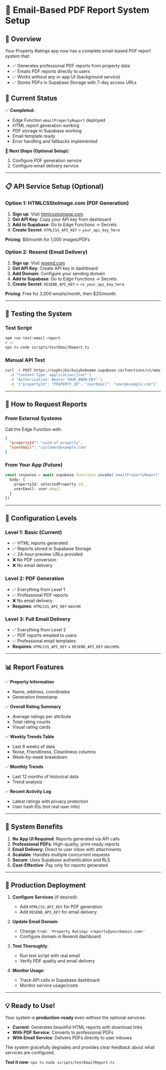 # 📧 Email-Based PDF Report System Setup

## 🎯 **Overview**

Your Property Ratings app now has a complete email-based PDF report system that:
- ✅ Generates professional PDF reports from property data
- ✅ Emails PDF reports directly to users  
- ✅ Works without any in-app UI (background service)
- ✅ Stores PDFs in Supabase Storage with 7-day access URLs

## 🚀 **Current Status**

✅ **Completed:**
- Edge Function `emailPropertyReport` deployed
- HTML report generation working
- PDF storage in Supabase working
- Email template ready
- Error handling and fallbacks implemented

🔧 **Next Steps (Optional Setup):**
1. Configure PDF generation service
2. Configure email delivery service

---

## 📋 **API Service Setup (Optional)**

### **Option 1: HTMLCSStoImage.com (PDF Generation)**

1. **Sign up**: Visit [htmlcsstoimage.com](https://htmlcsstoimage.com)
2. **Get API Key**: Copy your API key from dashboard
3. **Add to Supabase**: Go to Edge Functions → Secrets
4. **Create Secret**: `HTMLCSS_API_KEY` = `your_api_key_here`

**Pricing**: $9/month for 1,000 images/PDFs

### **Option 2: Resend (Email Delivery)**

1. **Sign up**: Visit [resend.com](https://resend.com) 
2. **Get API Key**: Create API key in dashboard
3. **Add Domain**: Configure your sending domain
4. **Add to Supabase**: Go to Edge Functions → Secrets  
5. **Create Secret**: `RESEND_API_KEY` = `re_your_api_key_here`

**Pricing**: Free for 3,000 emails/month, then $20/month

---

## 🧪 **Testing the System**

### **Test Script**
```bash
npm run test:email-report
# or
npx ts-node scripts/testEmailReport.ts
```

### **Manual API Test**
```bash
curl -X POST https://oyphcjbickujybvbeame.supabase.co/functions/v1/emailPropertyReport \
  -H "Content-Type: application/json" \
  -H "Authorization: Bearer YOUR_ANON_KEY" \
  -d '{"propertyId": "PROPERTY_ID", "userEmail": "user@example.com"}'
```

---

## 📧 **How to Request Reports**

### **From External Systems**
Call the Edge Function with:
```json
{
  "propertyId": "uuid-of-property",
  "userEmail": "customer@example.com"
}
```

### **From Your App (Future)**
```typescript
const response = await supabase.functions.invoke('emailPropertyReport', {
  body: { 
    propertyId: selectedProperty.id, 
    userEmail: user.email 
  }
})
```

---

## 🔧 **Configuration Levels**

### **Level 1: Basic (Current)**
- ✅ HTML reports generated
- ✅ Reports stored in Supabase Storage
- ✅ 24-hour preview URLs provided
- ❌ No PDF conversion
- ❌ No email delivery

### **Level 2: PDF Generation**
- ✅ Everything from Level 1
- ✅ Professional PDF reports
- ❌ No email delivery
- **Requires**: `HTMLCSS_API_KEY` secret

### **Level 3: Full Email Delivery**
- ✅ Everything from Level 2  
- ✅ PDF reports emailed to users
- ✅ Professional email templates
- **Requires**: `HTMLCSS_API_KEY` + `RESEND_API_KEY` secrets

---

## 📊 **Report Features**

✅ **Property Information**
- Name, address, coordinates
- Generation timestamp

✅ **Overall Rating Summary**
- Average ratings per attribute
- Total rating counts
- Visual rating cards

✅ **Weekly Trends Table**
- Last 8 weeks of data
- Noise, Friendliness, Cleanliness columns  
- Week-by-week breakdown

✅ **Monthly Trends**
- Last 12 months of historical data
- Trend analysis

✅ **Recent Activity Log**
- Latest ratings with privacy protection
- User hash IDs (not real user info)

---

## 🎯 **System Benefits**

1. **No App UI Required**: Reports generated via API calls
2. **Professional PDFs**: High-quality, print-ready reports
3. **Email Delivery**: Direct to user inbox with attachments
4. **Scalable**: Handles multiple concurrent requests
5. **Secure**: Uses Supabase authentication and RLS
6. **Cost-Effective**: Pay only for reports generated

---

## 🚀 **Production Deployment**

1. **Configure Services** (if desired):
   - Add `HTMLCSS_API_KEY` for PDF generation
   - Add `RESEND_API_KEY` for email delivery

2. **Update Email Domain**:
   - Change `from: 'Property Ratings <reports@yourdomain.com>'`
   - Configure domain in Resend dashboard

3. **Test Thoroughly**:
   - Run test script with real email
   - Verify PDF quality and email delivery

4. **Monitor Usage**:
   - Track API calls in Supabase dashboard
   - Monitor service usage/costs

---

## 💡 **Ready to Use!**

Your system is **production-ready** even without the optional services:

- **Current**: Generates beautiful HTML reports with download links
- **With PDF Service**: Converts to professional PDFs  
- **With Email Service**: Delivers PDFs directly to user inboxes

The system gracefully degrades and provides clear feedback about what services are configured.

**Test it now**: `npx ts-node scripts/testEmailReport.ts`


